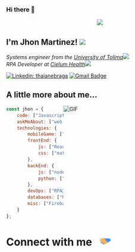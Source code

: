 ### Hi there 👋
<div align="center">
  <img src="https://user-images.githubusercontent.com/38171433/230989379-8cf334e1-0765-4cca-bc1a-d1bc844d52d5.gif">
</div>
<h2> I'm Jhon Martinez! <img src="https://media4.giphy.com/media/v1.Y2lkPTc5MGI3NjExYWUyMzJkMTNkMjMxMTc3NWQ5ODFiZjM1MmU5NmE0NGE2OWM5YTliNCZjdD1z/zhYSVCirREeIZtONCI/giphy.gif" width="80"></h2>

<p><em>Systems engineer from the <a href="https://www.ut.edu.co/">University of Tolima</a><img src="https://media.giphy.com/media/h4x6RMBru1Mx7zLWko/100.gif" width="30"></br>RPA Developer at <a href="https://cielum.co/">Cielum Health</a><img src="https://media.giphy.com/media/WUlplcMpOCEmTGBtBW/giphy.gif" width="30"> 
</em></p>

[![Linkedin: thaianebraga](https://img.shields.io/badge/-jhonmb-blue?style=flat-square&logo=Linkedin&logoColor=white&link=https://www.linkedin.com/in/jhonmb/)](https://www.linkedin.com/in/jhonmb/)
[![Gmail Badge](https://img.shields.io/badge/-JhonMartinez-c14438?style=flat&logo=Gmail&logoColor=white&link=mailto:jamartinezbc@gmail.com)](mailto:jamartinezbc@gmail.com)

### <h2> A little more about me...</h2>

<img align="right" alt="GIF" src="https://user-images.githubusercontent.com/22107794/139606420-eaa56bc7-9377-4f5d-9356-aed07bed3143.gif" width="350px" />


```javascript
const jhon = {
    code: ["Javascript", "Python", "C#", ".NET"],
    askMeAbout: ["web dev", "games dev", "RPA", "RDA"],
    technologies: {
        mobileGame: ["Unity, AR, VR"],
        frontEnd: {
            js: ["React"],
            css: ["materialize"]
        },
        backEnd: {
            js: ["node"],
            python: ["flask"]
        },
        devOps: ["RPA🤖", "RDA🤖"],
        databases: ["MySql", "Postgres"],
        misc: ["Firebase", "selenium", "open-cv", "Uipath", "google extensions"]
    }
};
```
# Connect with me<img src="https://github.com/SatYu26/SatYu26/blob/master/Assets/Handshake.gif" height="32px">
